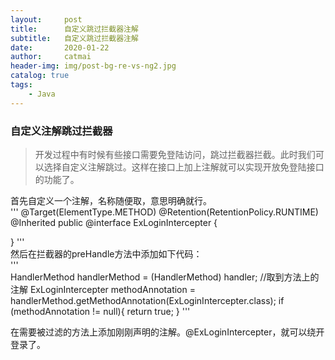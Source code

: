 ```yaml
---
layout:     post
title:      自定义跳过拦截器注解
subtitle:   自定义跳过拦截器注解
date:       2020-01-22
author:     catmai
header-img: img/post-bg-re-vs-ng2.jpg
catalog: true
tags:
    - Java
---
```


### 自定义注解跳过拦截器

>开发过程中有时候有些接口需要免登陆访问，跳过拦截器拦截。此时我们可以选择自定义注解跳过。这样在接口上加上注解就可以实现开放免登陆接口的功能了。

首先自定义一个注解，名称随便取，意思明确就行。  
'''
@Target(ElementType.METHOD)
@Retention(RetentionPolicy.RUNTIME)
@Inherited
public @interface ExLoginIntercepter {


}
'''  
然后在拦截器的preHandle方法中添加如下代码：  
'''  
HandlerMethod handlerMethod = (HandlerMethod) handler;
//取到方法上的注解
ExLoginIntercepter methodAnnotation = handlerMethod.getMethodAnnotation(ExLoginIntercepter.class);
if (methodAnnotation != null){
   return true;
}
'''  

在需要被过滤的方法上添加刚刚声明的注解。@ExLoginIntercepter，就可以绕开登录了。
